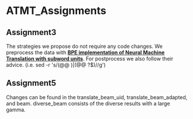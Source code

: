 # ATMT_Assignments
## Assignment3
The strategies we propose do not require any code changes. We preprocess the data with **[BPE implementation of Neural Machine Translation with subword units](https://github.com/gjwubyron/subword-nmt#best-practice-advice-for-byte-pair-encoding-in-nmt)**. For postprocess we also follow their advice. (i.e. sed -r 's/(@@ )|(@@ ?$)//g')

## Assignment5
Changes can be found in the translate_beam_uid, translate_beam_adapted, and beam. diverse_beam consists of the diverse results with a large gamma.
